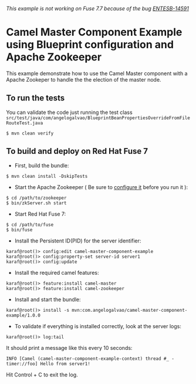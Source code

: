 *This example is not working on Fuse 7.7 because of the bug [ENTESB-14591](https://issues.redhat.com/browse/ENTESB-14591)*

# Camel Master Component Example using Blueprint configuration and Apache Zookeeper

This example demonstrate how to use the Camel Master component with a Apache Zookeper to handle the the election of the master node. 

## To run the tests

You can validate the code just running the test class `src/test/java/com/angelogalvao/BlueprintBeanPropertiesOverrideFromFileRouteTest.java`

```
$ mvn clean verify
```

## To build and deploy on Red Hat Fuse 7

- First, build the bundle:

```
$ mvn clean install -DskipTests
```

- Start the Apache Zookeeper ( Be sure to [configure it](https://zookeeper.apache.org/doc/r3.6.1/zookeeperStarted.html) before you run it ):

```
$ cd /path/to/zookeeper
$ bin/zkServer.sh start 
```

- Start Red Hat Fuse 7:

```
$ cd /path/to/fuse
$ bin/fuse
```

- Install the Persistent ID(PID) for the server identifier:

```
karaf@root()> config:edit camel-master-component-example
karaf@root()> config:property-set server-id server1
karaf@root()> config:update
```

- Install the required camel features:

```
karaf@root()> feature:install camel-master
karaf@root()> feature:install camel-zookeeper
```

- Install and start the bundle:

```
karaf@root()> install -s mvn:com.angelogalvao/camel-master-component-example/1.0.0
```

- To validate if everything is installed correctly, look at the server logs:

```
karaf@root()> log:tail
```

It should print a message like this every 10 seconds:

```
INFO [Camel (camel-master-component-example-context) thread #_ - timer://foo] Hello from server1!
```

Hit Control + C to exit the log.